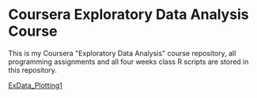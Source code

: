 # Coursera Exploratory Data Analysis Course
This is my Coursera "Exploratory  Data Analysis" course repository, all programming assignments and all four weeks class R scripts are stored in this repository.

[ExData_Plotting1](https://github.com/mbhani/ExData_Plotting1)






